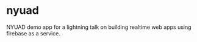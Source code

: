 # nyuad
NYUAD demo app for a lightning talk on building realtime web apps using firebase as a service.
